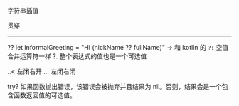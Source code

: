 






字符串插值

贯穿


---


??  let informalGreeting = "Hi \(nickName ?? fullName)" -> 和 kotlin 的 `?:` 空值合并运算符一样
?.   整个表达式的值也是一个可选值

..<   左闭右开
...   左闭右闭

try?   如果函数抛出错误，该错误会被抛弃并且结果为 nil。否则，结果会是一个包含函数返回值的可选值。

